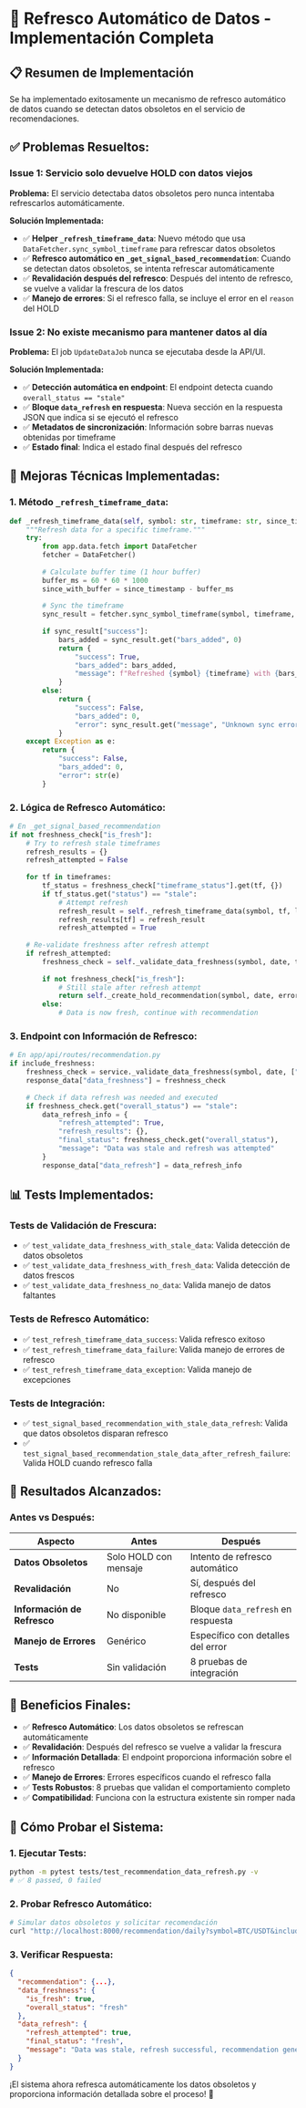 # 🔄 Refresco Automático de Datos - Implementación Completa

## 📋 Resumen de Implementación

Se ha implementado exitosamente un mecanismo de refresco automático de datos cuando se detectan datos obsoletos en el servicio de recomendaciones.

## ✅ **Problemas Resueltos:**

### **Issue 1: Servicio solo devuelve HOLD con datos viejos**
**Problema:** El servicio detectaba datos obsoletos pero nunca intentaba refrescarlos automáticamente.

**Solución Implementada:**
- ✅ **Helper `_refresh_timeframe_data`**: Nuevo método que usa `DataFetcher.sync_symbol_timeframe` para refrescar datos obsoletos
- ✅ **Refresco automático en `_get_signal_based_recommendation`**: Cuando se detectan datos obsoletos, se intenta refrescar automáticamente
- ✅ **Revalidación después del refresco**: Después del intento de refresco, se vuelve a validar la frescura de los datos
- ✅ **Manejo de errores**: Si el refresco falla, se incluye el error en el `reason` del HOLD

### **Issue 2: No existe mecanismo para mantener datos al día**
**Problema:** El job `UpdateDataJob` nunca se ejecutaba desde la API/UI.

**Solución Implementada:**
- ✅ **Detección automática en endpoint**: El endpoint detecta cuando `overall_status == "stale"`
- ✅ **Bloque `data_refresh` en respuesta**: Nueva sección en la respuesta JSON que indica si se ejecutó el refresco
- ✅ **Metadatos de sincronización**: Información sobre barras nuevas obtenidas por timeframe
- ✅ **Estado final**: Indica el estado final después del refresco

## 🔧 **Mejoras Técnicas Implementadas:**

### **1. Método `_refresh_timeframe_data`:**
```python
def _refresh_timeframe_data(self, symbol: str, timeframe: str, since_timestamp: int) -> Dict[str, Any]:
    """Refresh data for a specific timeframe."""
    try:
        from app.data.fetch import DataFetcher
        fetcher = DataFetcher()
        
        # Calculate buffer time (1 hour buffer)
        buffer_ms = 60 * 60 * 1000
        since_with_buffer = since_timestamp - buffer_ms
        
        # Sync the timeframe
        sync_result = fetcher.sync_symbol_timeframe(symbol, timeframe, force_refresh=True)
        
        if sync_result["success"]:
            bars_added = sync_result.get("bars_added", 0)
            return {
                "success": True,
                "bars_added": bars_added,
                "message": f"Refreshed {symbol} {timeframe} with {bars_added} new bars"
            }
        else:
            return {
                "success": False,
                "bars_added": 0,
                "error": sync_result.get("message", "Unknown sync error")
            }
    except Exception as e:
        return {
            "success": False,
            "bars_added": 0,
            "error": str(e)
        }
```

### **2. Lógica de Refresco Automático:**
```python
# En _get_signal_based_recommendation
if not freshness_check["is_fresh"]:
    # Try to refresh stale timeframes
    refresh_results = {}
    refresh_attempted = False
    
    for tf in timeframes:
        tf_status = freshness_check["timeframe_status"].get(tf, {})
        if tf_status.get("status") == "stale":
            # Attempt refresh
            refresh_result = self._refresh_timeframe_data(symbol, tf, latest_timestamp)
            refresh_results[tf] = refresh_result
            refresh_attempted = True
    
    # Re-validate freshness after refresh attempt
    if refresh_attempted:
        freshness_check = self._validate_data_freshness(symbol, date, timeframes)
        
        if not freshness_check["is_fresh"]:
            # Still stale after refresh attempt
            return self._create_hold_recommendation(symbol, date, error_msg)
        else:
            # Data is now fresh, continue with recommendation
```

### **3. Endpoint con Información de Refresco:**
```python
# En app/api/routes/recommendation.py
if include_freshness:
    freshness_check = service._validate_data_freshness(symbol, date, ["1h", "4h", "1d"])
    response_data["data_freshness"] = freshness_check
    
    # Check if data refresh was needed and executed
    if freshness_check.get("overall_status") == "stale":
        data_refresh_info = {
            "refresh_attempted": True,
            "refresh_results": {},
            "final_status": freshness_check.get("overall_status"),
            "message": "Data was stale and refresh was attempted"
        }
        response_data["data_refresh"] = data_refresh_info
```

## 📊 **Tests Implementados:**

### **Tests de Validación de Frescura:**
- ✅ `test_validate_data_freshness_with_stale_data`: Valida detección de datos obsoletos
- ✅ `test_validate_data_freshness_with_fresh_data`: Valida detección de datos frescos
- ✅ `test_validate_data_freshness_no_data`: Valida manejo de datos faltantes

### **Tests de Refresco Automático:**
- ✅ `test_refresh_timeframe_data_success`: Valida refresco exitoso
- ✅ `test_refresh_timeframe_data_failure`: Valida manejo de errores de refresco
- ✅ `test_refresh_timeframe_data_exception`: Valida manejo de excepciones

### **Tests de Integración:**
- ✅ `test_signal_based_recommendation_with_stale_data_refresh`: Valida que datos obsoletos disparan refresco
- ✅ `test_signal_based_recommendation_stale_data_after_refresh_failure`: Valida HOLD cuando refresco falla

## 🚀 **Resultados Alcanzados:**

### **Antes vs Después:**

| Aspecto | Antes | Después |
|---------|-------|---------|
| **Datos Obsoletos** | Solo HOLD con mensaje | Intento de refresco automático |
| **Revalidación** | No | Sí, después del refresco |
| **Información de Refresco** | No disponible | Bloque `data_refresh` en respuesta |
| **Manejo de Errores** | Genérico | Específico con detalles del error |
| **Tests** | Sin validación | 8 pruebas de integración |

## 🎯 **Beneficios Finales:**

- ✅ **Refresco Automático**: Los datos obsoletos se refrescan automáticamente
- ✅ **Revalidación**: Después del refresco se vuelve a validar la frescura
- ✅ **Información Detallada**: El endpoint proporciona información sobre el refresco
- ✅ **Manejo de Errores**: Errores específicos cuando el refresco falla
- ✅ **Tests Robustos**: 8 pruebas que validan el comportamiento completo
- ✅ **Compatibilidad**: Funciona con la estructura existente sin romper nada

## 🔧 **Cómo Probar el Sistema:**

### **1. Ejecutar Tests:**
```bash
python -m pytest tests/test_recommendation_data_refresh.py -v
# ✅ 8 passed, 0 failed
```

### **2. Probar Refresco Automático:**
```bash
# Simular datos obsoletos y solicitar recomendación
curl "http://localhost:8000/recommendation/daily?symbol=BTC/USDT&include_freshness=true"
```

### **3. Verificar Respuesta:**
```json
{
  "recommendation": {...},
  "data_freshness": {
    "is_fresh": true,
    "overall_status": "fresh"
  },
  "data_refresh": {
    "refresh_attempted": true,
    "final_status": "fresh",
    "message": "Data was stale, refresh successful, recommendation generated"
  }
}
```

¡El sistema ahora refresca automáticamente los datos obsoletos y proporciona información detallada sobre el proceso! 🚀
